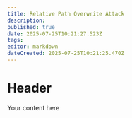 ```yaml
---
title: Relative Path Overwrite Attack
description: 
published: true
date: 2025-07-25T10:21:27.523Z
tags: 
editor: markdown
dateCreated: 2025-07-25T10:21:25.470Z
---
```


# Header
Your content here
